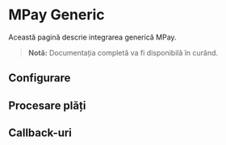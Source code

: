 # MPay Generic

Această pagină descrie integrarea generică MPay.

> **Notă:** Documentația completă va fi disponibilă în curând.

## Configurare

## Procesare plăți

## Callback-uri